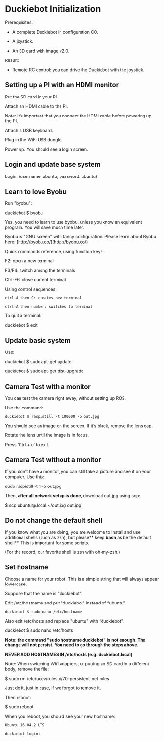 # Duckiebot Initialization

Prerequisites:

* A complete Duckiebot in configuration C0.

* A joystick.

* An SD card with image v2.0.

Result:

* Remote RC control: you can drive the Duckiebot with the joystick.


## Setting up a PI with an HDMI monitor

Put the SD card in your PI.

Attach an HDMI cable to the PI.

Note: It’s important that you connect the HDMI cable before powering up the PI.

Attach a USB keyboard.

Plug in the WiFi USB dongle.

Power up. You should see a login screen.

## Login and update base system

Login. (username: ubuntu, password: ubuntu)

## Learn to love Byobu

Run "byobu":

duckiebot $ byobu

Yes, you need to learn to use byobu, unless you know an equivalent program. You will save much time later. 

Byobu is "GNU screen" with fancy configuration. Please learn about Byobu here: [http://byobu.co/](http://byobu.co/) 

Quick commands reference, using function keys:

F2: open a new terminal

F3/F4: switch among the terminals

Ctrl-F6: close current terminal

Using control sequences:

	ctrl-A then C: creates new terminal

	ctrl-A then number: switches to terminal

To quit a terminal: 

duckiebot $ exit 

## Update basic system

Use:

duckiebot $ sudo apt-get update

duckiebot $ sudo apt-get dist-upgrade

## Camera Test with a monitor

You can test the camera right away, without setting up ROS.

Use the command:

	duckiebot $ raspistill -t 100000 -o out.jpg

You should see an image on the screen. If it’s black, remove the lens cap.

Rotate the lens until the image is in focus.

Press ‘Ctrl + c’ to exit.

## Camera Test without a monitor

If you don’t have a monitor, you can still take a picture and see it on your computer. Use this:

sudo raspistill -t 1 -o out.jpg

Then, **after all network setup is done**, download out.jpg using scp:

$ scp ubuntu@<robot name>.local:~/out.jpg out.jpg]

## Do not change the default shell

If you know what you are doing, you are welcome to install and use additional shells (such as zsh), but please** keep ****bash**** as be the default shell**. This is important for some scripts.

(For the record, our favorite shell is zsh with oh-my-zsh.)

## Set hostname

Choose a name for your robot. This is a simple string that will always appear lowercase.

Suppose that the name is "duckiebot".

Edit /etc/hostname and put "duckiebot" instead of “ubuntu”.

	duckiebot $ sudo nano /etc/hostname 

Also edit /etc/hosts and replace "ubuntu" with “duckiebot”:

duckiebot $ sudo nano /etc/hosts

**Note: the command "sudo hostname duckiebot" is not enough. The change will not persist. You need to go through the steps above.**

**NEVER ADD HOSTNAMES IN /etc/hosts (e.g. duckiebot.local)**

Note: When switching Wifi adapters, or putting an SD card in a different body, remove the file:

$ sudo rm /etc/udev/rules.d/70-persistent-net.rules

Just do it, just in case, if we forgot to remove it.

Then reboot:

$ sudo reboot

When you reboot, you should see your new hostname:

    Ubuntu 16.04.2 LTS 

    duckiebot login:
